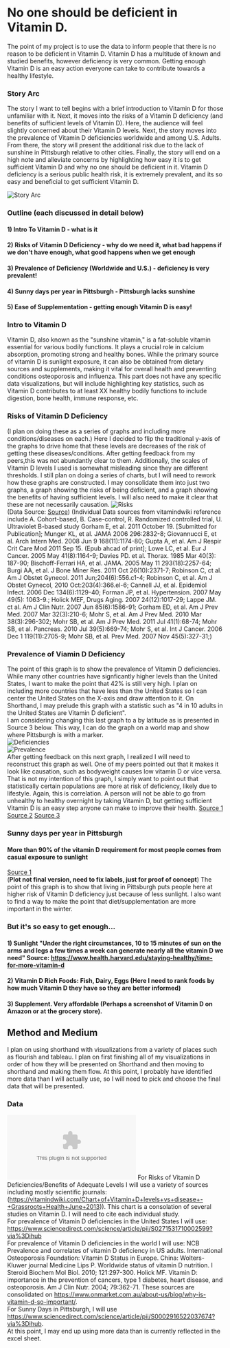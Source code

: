 # No one should be deficient in Vitamin D. 
The point of my project is to use the data to inform people that there is no reason to be deficient in Vitamin D. Vitamin D has a multitude of known and studied benefits, however deficiency is very common. Getting enough Vitamin D is an easy action everyone can take to contribute towards a healthy lifestyle. 

### Story Arc
The story I want to tell begins with a brief introduction to Vitamin D for those unfamiliar with it. Next, it moves into the risks of a Vitamin D deficiency (and benefits of sufficient levels of Vitamin D). Here, the audience will feel slightly concerned about their Vitamin D levels. Next, the story moves into the prevalence of Vitamin D deficiencies worldwide and among U.S. Adults. From there, the story will present the additional risk due to the lack of sunshine in Pittsburgh relative to other cities. Finally, the story will end on a high note and alleviate concerns by highlighting how easy it is to get sufficient Vitamin D and why no one should be deficient in it. Vitamin D deficiency is a serious public health risk, it is extremely prevalent, and its so easy and beneficial to get sufficient Vitamin D. 

![Story Arc](story_arc.jpeg)
### Outline (each discussed in detail below)
#### 1) Intro To Vitamin D - what is it
#### 2) Risks of Vitamin D Deficiency - why do we need it, what bad happens if we don't have enough, what good happens when we get enough
#### 3) Prevalence of Deficiency (Worldwide and U.S.) - deficiency is very prevalent!
#### 4) Sunny days per year in Pittsburgh - Pittsburgh lacks sunshine
#### 5) Ease of Supplementation - getting enough Vitamin D is easy!

### Intro to Vitamin D 
Vitamin D, also known as the "sunshine vitamin," is a fat-soluble vitamin essential for various bodily functions. It plays a crucial role in calcium absorption, promoting strong and healthy bones. While the primary source of vitamin D is sunlight exposure, it can also be obtained from dietary sources and supplements, making it vital for overall health and preventing conditions osteoporosis and influenza.
This part does not have any specific data visualizations, but will include highlighting key statistics, such as Vitamin D contributes to at least XX healthy bodily functions to include digestion, bone health, immune response, etc.

### Risks of Vitamin D Deficiency 
(I plan on doing these as a series of graphs and including more conditions/diseases on each.)
Here I decided to flip the traditional y-axis of the graphs to drive home that these levels are decreases of the risk of getting these diseases/conditions. After getting feedback from my peers,this was not abundantly clear to them. Additionally, the scales of Vitamin D levels I used is somewhat misleading since they are different thresholds. I still plan on doing a series of charts, but I will need to rework how these graphs are constructed. I may consolidate them into just two graphs, a graph showing the risks of being deficient, and a graph showing the benefits of having sufficient levels. I will also need to make it clear that these are not necessarily causation.
![Risks](risks.jpeg)
<br>
(Data Source: [Source](https://vitamindwiki.com/Chart+of+Vitamin+D+levels+vs+disease+-+Grassroots+Health+June+2013))
(Individual Data sources from vitamindwiki reference include A. Cohort-based, B. Case-control, R. Randomized controlled trial, U. Ultraviolet B-based study
Gorham E, et al. 2011 October 19. [Submitted for Publication]; Munger KL, et al. JAMA 2006 296:2832-8; Giovannucci E, et al. Arch Intern Med.
2008 Jun 9 168(11):1174-80; Gupta A, et al. Am J Respir Crit Care Mod 2011 Sep 15. (Epub ahcad of print]; Lowe LC, et al. Eur J Cancer. 2005 May 41(8):1164-9; Davies PD. et al. Thorax. 1985 Mar 40(3): 187-90; Bischoff-Ferrari HA, et al. JAMA. 2005 May 11 293(18):2257-64; Burgi AA, et al. J Bone Miner Res. 2011 Oct 26(10):2371-7; Robinson C, ct al. Am J Obstet Gynecol. 2011 Jun;204(6):556.c1-4; Robinson C, et al. Am J Obstet
Gynecol, 2010 Oct:203(4):366.el-6; Cannell JJ, et al. Epidemiol Infect. 2006 Dec 134(6):1129-40; Forman JP, et al. Hypertension. 2007 May 49(5):
1063-9.; Holick MEF, Drugs Aging. 2007 24(12):1017-29; Lappe JM. ct al. Am J Clin Nutr. 2007 Jun 85(6):1586-91; Gorham ED, et al. Am J Prev Med.
2007 Mar 32(3):210-6; Mohr S, et al. Am J Prev Med. 2010 Mar 38(3):296-302; Mohr SB, et al. Am J Prev Med. 2011 Jul 41(1):68-74; Mohr SB, et al.
Pancreas. 2010 Jul 39(5):669-74; Mohr S, et al. Int J Cancer. 2006 Dec 1 119(11):2705-9; Mohr SB, et al. Prev Med. 2007 Nov 45(5):327-31;)

### Prevalence of Viamin D Deficiency 
The point of this graph is to show the prevalence of Vitamin D deficiencies. While many other countries have signficantly higher levels than the United States, I want to make the point that 42% is still very high. I plan on including more countries that have less than the United States so I can center the United States on the X-axis and draw attention to it. On Shorthand, I may prelude this graph with a statistic such as "4 in 10 adults in the United States are Vitamin D deficient". 
<br>
I am considering changing this last graph to a by latitude as is presented in Source 3 below. This way, I can do the graph on a world map and show where Pittsburgh is with a marker. 
<br>
![Deficiencies](deficiency.jpeg)
<br>
![Prevalence](prevalence.jpeg)
<br>
After getting feedback on this next graph, I realized I will need to reconstruct this graph as well. One of my peers pointed out that it makes it look like causation, such as bodyweight causes low vitamin D or vice versa. That is not my intention of this graph, I simply want to point out that statistically certain populations are more at risk of deficiency, likely due to lifestyle. Again, this is correlation. A person will not be able to go from unhealthy to healthy overnight by taking Vitamin D, but getting sufficient Vitamin D is an easy step anyone can make to improve their health.
[Source 1](https://www.sciencedirect.com/science/article/pii/S0271531710002599?via%3Dihub)
[Source 2](https://www.onmarket.com.au/about-us/blog/why-is-vitamin-d-so-important/)
[Source 3](https://www.frontiersin.org/articles/10.3389/fnut.2023.1070808/full#B24)

### Sunny days per year in Pittsburgh
#### More than 90% of the vitamin D requirement for most people comes from casual exposure to sunlight 
[Source 1](https://www.sciencedirect.com/science/article/pii/S0002916522037674?via%3Dihub)
<br>
(**Plot not final version, need to fix labels, just for proof of concept**) 
The point of this graph is to show that living in Pittsburgh puts people here at higher risk of Vitamin D deficiency just because of less sunlight. I also want to find a way to make the point that diet/supplementation are more important in the winter.
<div class="flourish-embed flourish-scatter" data-src="visualisation/15153178"><script src="https://public.flourish.studio/resources/embed.js"></script></div>

### But it's so easy to get enough...

#### 1) Sunlight "Under the right circumstances, 10 to 15 minutes of sun on the arms and legs a few times a week can generate nearly all the vitamin D we need" Source: https://www.health.harvard.edu/staying-healthy/time-for-more-vitamin-d
#### 2) Vitamin D Rich Foods: Fish, Dairy, Eggs (Here I need to rank foods by how much Vitamin D they have so they are better informed)
#### 3) Supplement. Very affordable (Perhaps a screenshot of Vitamin D on Amazon or at the grocery store).

## Method and Medium
I plan on using shorthand with visualizations from a variety of places such as flourish and tableau. I plan on first finishing all of my visualizations in order of how they will be presented on Shorthand and then moving to shorthand and making them flow. At this point, I probably have identified more data than I will actually use, so I will need to pick and choose the final data that will be presented.


### Data
![Excel Data](final_project_data.xlsx)
For Risks of Vitamin D Deficiencies/Benefits of Adequate Levels I will use a variety of sources including mostly scientific journals: (https://vitamindwiki.com/Chart+of+Vitamin+D+levels+vs+disease+-+Grassroots+Health+June+2013)). This chart is a consolation of several 
studies on Vitamin D. I will need to cite each individual study.
<br>
For prevalence of Vitamin D deficiencies in the United States I will use: https://www.sciencedirect.com/science/article/pii/S0271531710002599?via%3Dihub
<br>
For prevalence of Vitamin D deficiencies in the world I will use: NCB Prevalence and correlates of vitamin D deficiency in US adults. International Osteoporosis Foundation: Vitamin D Status in Europe. China: Wolters-Kluwer journal Medicine Lips P. Worldwide status of vitamin D nutrition. I Steroid Biochem Mol Biol. 2010; 121:297-300. Holick MF. Vitamin D: importance in the prevention of cancers, type 1 diabetes, heart
disease, and osteoporosis. Am J Clin Nutr. 2004; 79:362-71. These sources are consolidated on https://www.onmarket.com.au/about-us/blog/why-is-vitamin-d-so-important/.
<br>
For Sunny Days in Pittsburgh, I will use https://www.sciencedirect.com/science/article/pii/S0002916522037674?via%3Dihub.
<br>
At this point, I may end up using more data than is currently reflected in the excel sheet. 


